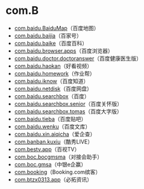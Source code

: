 # com.B

- [com.baidu.BaiduMap](./com.baidu.BaiduMap/readme.md)（百度地图）
- [com.baidu.baijia](./com.baidu.baijia/readme.md)（百家号）
- [com.baidu.baike](./com.baidu.baike/readme.md)（百度百科）
- [com.baidu.browser.apps](./com.baidu.browser.apps/readme.md)（百度浏览器）
- [com.baidu.doctor.doctoranswer](./com.baidu.doctor.doctoranswer/readme.md)（百度健康医生版）
- [com.baidu.haokan](./com.baidu.haokan/readme.md)（好看视频）
- [com.baidu.homework](./com.baidu.homework/readme.md)（作业帮）
- [com.baidu.iknow](./com.baidu.iknow/readme.md)（百度知道）
- [com.baidu.netdisk](./com.baidu.netdisk/readme.md)（百度网盘）
- [com.baidu.searchbox](./com.baidu.searchbox/readme.md)（百度）
- [com.baidu.searchbox.senior](./com.baidu.searchbox.senior/readme.md)（百度关怀版）
- [com.baidu.searchbox.tomas](./com.baidu.searchbox.tomas/readme.md)（百度大字版）
- [com.baidu.tieba](./com.baidu.tieba/readme.md)（百度贴吧）
- [com.baidu.wenku](./com.baidu.wenku/readme.md)（百度文库）
- [com.baidu.xin.aiqicha](./com.baidu.xin.aiqicha/readme.md)（爱企查）
- [com.banban.kuxiu](./com.banban.kuxiu/readme.md)（酷秀LIVE）
- [com.bestv.app](./com.bestv.app/readme.md)（百视TV）
- [com.boc.bocgmsma](./com.boc.bocgmsma/readme.md)（对接会助手）
- [com.boc.gmsa](./com.boc.gmsa/readme.md)（中银e企赢）
- [com.booking](./com.booking/readme.md)（Booking.com缤客）
- [com.btzx0313.app](./com.btzx0313.app/readme.md)（必拓资讯）
